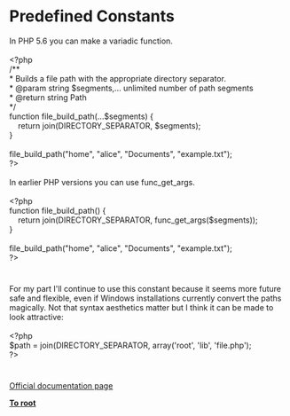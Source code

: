 # Predefined Constants




<div class="phpcode"><span class="html">
In PHP 5.6 you can make a variadic function.<br><br><span class="default">&lt;?php<br></span><span class="comment">/**<br> * Builds a file path with the appropriate directory separator.<br> * @param string $segments,... unlimited number of path segments<br> * @return string Path<br> */<br></span><span class="keyword">function </span><span class="default">file_build_path</span><span class="keyword">(...</span><span class="default">$segments</span><span class="keyword">) {<br>&#xA0; &#xA0; return </span><span class="default">join</span><span class="keyword">(</span><span class="default">DIRECTORY_SEPARATOR</span><span class="keyword">, </span><span class="default">$segments</span><span class="keyword">);<br>}<br><br></span><span class="default">file_build_path</span><span class="keyword">(</span><span class="string">&quot;home&quot;</span><span class="keyword">, </span><span class="string">&quot;alice&quot;</span><span class="keyword">, </span><span class="string">&quot;Documents&quot;</span><span class="keyword">, </span><span class="string">&quot;example.txt&quot;</span><span class="keyword">);<br></span><span class="default">?&gt;<br></span><br>In earlier PHP versions you can use func_get_args.<br><br><span class="default">&lt;?php<br></span><span class="keyword">function </span><span class="default">file_build_path</span><span class="keyword">() {<br>&#xA0; &#xA0; return </span><span class="default">join</span><span class="keyword">(</span><span class="default">DIRECTORY_SEPARATOR</span><span class="keyword">, </span><span class="default">func_get_args</span><span class="keyword">(</span><span class="default">$segments</span><span class="keyword">));<br>}<br><br></span><span class="default">file_build_path</span><span class="keyword">(</span><span class="string">&quot;home&quot;</span><span class="keyword">, </span><span class="string">&quot;alice&quot;</span><span class="keyword">, </span><span class="string">&quot;Documents&quot;</span><span class="keyword">, </span><span class="string">&quot;example.txt&quot;</span><span class="keyword">);<br></span><span class="default">?&gt;</span>
</span>
</div>
  

#


<div class="phpcode"><span class="html">
For my part I&apos;ll continue to use this constant because it seems more future safe and flexible, even if Windows installations currently convert the paths magically. Not that syntax aesthetics matter but I think it can be made to look attractive:<br><br><span class="default">&lt;?php<br>$path </span><span class="keyword">= </span><span class="default">join</span><span class="keyword">(</span><span class="default">DIRECTORY_SEPARATOR</span><span class="keyword">, array(</span><span class="string">&apos;root&apos;</span><span class="keyword">, </span><span class="string">&apos;lib&apos;</span><span class="keyword">, </span><span class="string">&apos;file.php&apos;</span><span class="keyword">);<br></span><span class="default">?&gt;</span>
</span>
</div>
  

#

[Official documentation page](https://www.php.net/manual/en/dir.constants.php)

**[To root](/README.md)**